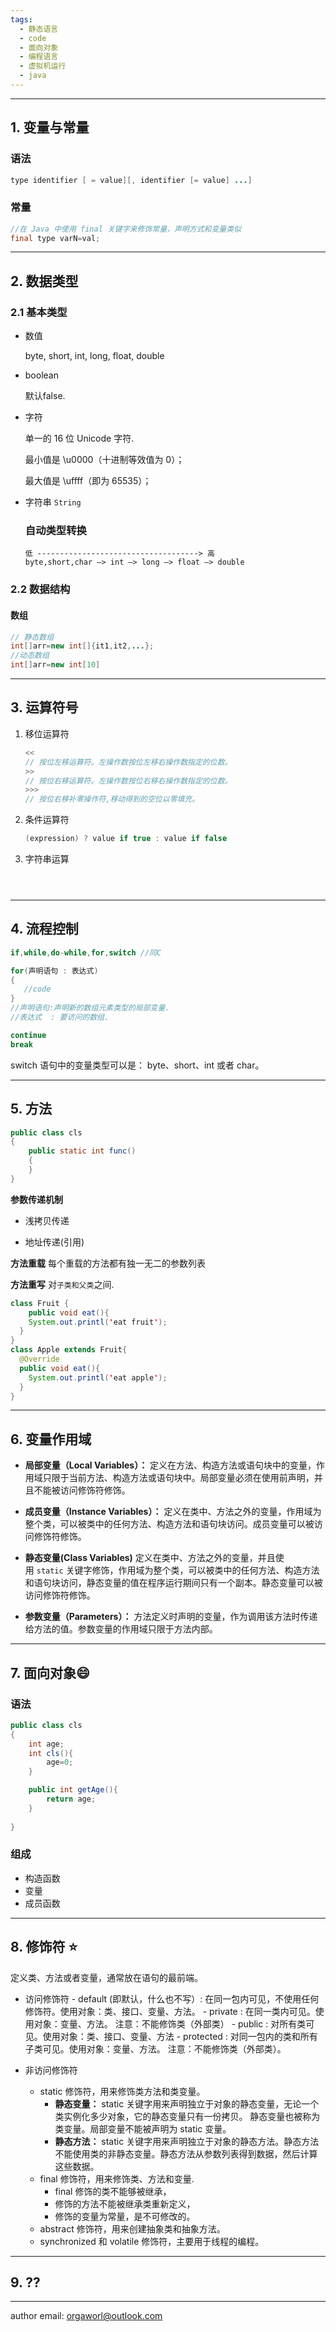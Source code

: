 ```yaml
---
tags:
  - 静态语言
  - code
  - 面向对象
  - 编程语言
  - 虚拟机运行
  - java
---
```


---
## 1. 变量与常量

### 语法
```java
type identifier [ = value][, identifier [= value] ...] 
```

### 常量

```java
//在 Java 中使用 final 关键字来修饰常量，声明方式和变量类似
final type varN=val;
```


---
## 2. 数据类型

### 2.1 基本类型

- 数值
  
  byte, short, int, long, float, double

- boolean
  
  默认false.

- 字符
  
  单一的 16 位 Unicode 字符.
  
  最小值是 \u0000（十进制等效值为 0）；
  
  最大值是 \uffff（即为 65535）；

- 字符串
	`String`


  
  ### 自动类型转换
  
  ```shell
  低 ------------------------------------> 高
  byte,short,char —> int —> long —> float —> double
  ```

### 2.2 数据结构

#### 数组

```java
// 静态数组
int[]arr=new int[]{it1,it2,...};
//动态数组
int[]arr=new int[10]
```

---
## 3. 运算符号

1. 移位运算符
	```java
	<<     
	// 按位左移运算符。左操作数按位左移右操作数指定的位数。    
	>>     
	// 按位右移运算符。左操作数按位右移右操作数指定的位数。    
	>>>     
	// 按位右移补零操作符,移动得到的空位以零填充。    

	```

2. 条件运算符
	```java
	(expression) ? value if true : value if false
	```
3. 字符串运算

```java




```


---
## 4. 流程控制

```java
if,while,do-while,for,switch //同C

for(声明语句 : 表达式)
{
   //code
}
//声明语句:声明新的数组元素类型的局部变量.
//表达式  : 要访问的数组.

continue
break

```

switch 语句中的变量类型可以是： byte、short、int 或者 char。

---
## 5. 方法

```java
public class cls
{
    public static int func()
    {
    }
}
```

**参数传递机制**

- 浅拷贝传递

- 地址传递(引用)

**方法重载**
每个重载的方法都有独一无二的参数列表

**方法重写**
对`子类和父类`之间.
```java
class Fruit {
	public void eat(){
    System.out.printl('eat fruit');
  }
}
class Apple extends Fruit{
  @Override
  public void eat(){
    System.out.printl('eat apple');
  }
}
```

---
## 6. 变量作用域

- **局部变量（Local Variables）：** 定义在方法、构造方法或语句块中的变量，作用域只限于当前方法、构造方法或语句块中。局部变量必须在使用前声明，并且不能被访问修饰符修饰。

- **成员变量（Instance Variables）：** 定义在类中、方法之外的变量，作用域为整个类，可以被类中的任何方法、构造方法和语句块访问。成员变量可以被访问修饰符修饰。

- **静态变量(Class Variables)** 定义在类中、方法之外的变量，并且使用 `static` 关键字修饰，作用域为整个类，可以被类中的任何方法、构造方法和语句块访问，静态变量的值在程序运行期间只有一个副本。静态变量可以被访问修饰符修饰。

- **参数变量（Parameters）：** 方法定义时声明的变量，作为调用该方法时传递给方法的值。参数变量的作用域只限于方法内部。

---
## 7. 面向对象😄

### 语法

```java
public class cls
{
    int age;
    int cls(){
	    age=0;
    }

    public int getAge(){
	    return age;
    }
    
}
```

### 组成
- 构造函数
- 变量
- 成员函数



---
## 8. 修饰符 ⭐

定义类、方法或者变量，通常放在语句的最前端。

- 访问修饰符
	  - default (即默认，什么也不写）: 在同一包内可见，不使用任何修饰符。使用对象：类、接口、变量、方法。
	  - private : 在同一类内可见。使用对象：变量、方法。 注意：不能修饰类（外部类）
	  - public : 对所有类可见。使用对象：类、接口、变量、方法
	  - protected : 对同一包内的类和所有子类可见。使用对象：变量、方法。 注意：不能修饰类（外部类）。

- 非访问修饰符
  - static 修饰符，用来修饰类方法和类变量。
	- **静态变量：** static 关键字用来声明独立于对象的静态变量，无论一个类实例化多少对象，它的静态变量只有一份拷贝。 静态变量也被称为类变量。局部变量不能被声明为 static 变量。
	- **静态方法：** static 关键字用来声明独立于对象的静态方法。静态方法不能使用类的非静态变量。静态方法从参数列表得到数据，然后计算这些数据。
  - final 修饰符，用来修饰类、方法和变量.
	  - final 修饰的类不能够被继承，
	  - 修饰的方法不能被继承类重新定义，
	  - 修饰的变量为常量，是不可修改的。
  - abstract 修饰符，用来创建抽象类和抽象方法。
  - synchronized 和 volatile 修饰符，主要用于线程的编程。

---

## 9. ??


---
author email: orgaworl@outlook.com